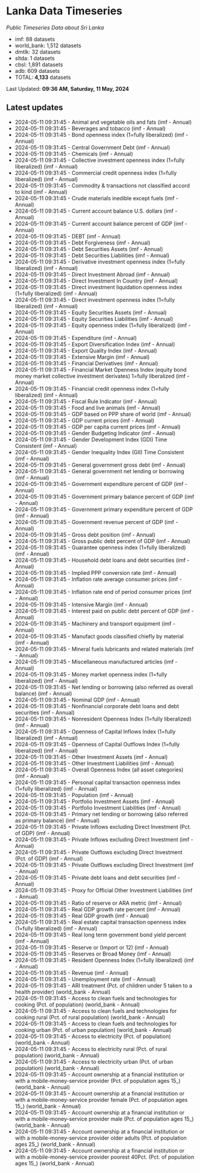 # Lanka Data Timeseries
*Public Timeseries Data about Sri Lanka*

* imf: 88 datasets
* world_bank: 1,512 datasets
* dmtlk: 32 datasets
* sltda: 1 datasets
* cbsl: 1,891 datasets
* adb: 609 datasets
* TOTAL: **4,133** datasets

Last Updated: **09:36 AM, Saturday, 11 May, 2024**

## Latest updates

* 2024-05-11 09:31:45 - Animal and vegetable oils and fats (imf - Annual)
* 2024-05-11 09:31:45 - Beverages and tobacco (imf - Annual)
* 2024-05-11 09:31:45 - Bond openness index (1=fully liberalized) (imf - Annual)
* 2024-05-11 09:31:45 - Central Government Debt (imf - Annual)
* 2024-05-11 09:31:45 - Chemicals (imf - Annual)
* 2024-05-11 09:31:45 - Collective investment openness index (1=fully liberalized) (imf - Annual)
* 2024-05-11 09:31:45 - Commercial credit openness index (1=fully liberalized) (imf - Annual)
* 2024-05-11 09:31:45 - Commodity & transactions not classified accord to kind (imf - Annual)
* 2024-05-11 09:31:45 - Crude materials inedible except fuels (imf - Annual)
* 2024-05-11 09:31:45 - Current account balance U.S. dollars (imf - Annual)
* 2024-05-11 09:31:45 - Current account balance percent of GDP (imf - Annual)
* 2024-05-11 09:31:45 - DEBT (imf - Annual)
* 2024-05-11 09:31:45 - Debt Forgiveness (imf - Annual)
* 2024-05-11 09:31:45 - Debt Securities Assets (imf - Annual)
* 2024-05-11 09:31:45 - Debt Securities Liabilities (imf - Annual)
* 2024-05-11 09:31:45 - Derivative investment openness index (1=fully liberalized) (imf - Annual)
* 2024-05-11 09:31:45 - Direct Investment Abroad (imf - Annual)
* 2024-05-11 09:31:45 - Direct Investment In Country (imf - Annual)
* 2024-05-11 09:31:45 - Direct investment liquidation openness index (1=fully liberalized) (imf - Annual)
* 2024-05-11 09:31:45 - Direct investment openness index (1=fully liberalized) (imf - Annual)
* 2024-05-11 09:31:45 - Equity Securities Assets (imf - Annual)
* 2024-05-11 09:31:45 - Equity Securities Liabilities (imf - Annual)
* 2024-05-11 09:31:45 - Equity openness index (1=fully liberalized) (imf - Annual)
* 2024-05-11 09:31:45 - Expenditure (imf - Annual)
* 2024-05-11 09:31:45 - Export Diversification Index (imf - Annual)
* 2024-05-11 09:31:45 - Export Quality Index (imf - Annual)
* 2024-05-11 09:31:45 - Extensive Margin (imf - Annual)
* 2024-05-11 09:31:45 - Financial Derivatives (imf - Annual)
* 2024-05-11 09:31:45 - Financial Market Openness Index (equity bond money market collective investment derivates) 1=fully liberalized (imf - Annual)
* 2024-05-11 09:31:45 - Financial credit openness index (1=fully liberalized) (imf - Annual)
* 2024-05-11 09:31:45 - Fiscal Rule Indicator (imf - Annual)
* 2024-05-11 09:31:45 - Food and live animals (imf - Annual)
* 2024-05-11 09:31:45 - GDP based on PPP share of world (imf - Annual)
* 2024-05-11 09:31:45 - GDP current prices (imf - Annual)
* 2024-05-11 09:31:45 - GDP per capita current prices (imf - Annual)
* 2024-05-11 09:31:45 - Gender Budgeting Indicator (imf - Annual)
* 2024-05-11 09:31:45 - Gender Development Index (GDI) Time Consistent (imf - Annual)
* 2024-05-11 09:31:45 - Gender Inequality Index (GII) Time Consistent (imf - Annual)
* 2024-05-11 09:31:45 - General government gross debt (imf - Annual)
* 2024-05-11 09:31:45 - General government net lending or borrowing (imf - Annual)
* 2024-05-11 09:31:45 - Government expenditure percent of GDP (imf - Annual)
* 2024-05-11 09:31:45 - Government primary balance percent of GDP (imf - Annual)
* 2024-05-11 09:31:45 - Government primary expenditure percent of GDP (imf - Annual)
* 2024-05-11 09:31:45 - Government revenue percent of GDP (imf - Annual)
* 2024-05-11 09:31:45 - Gross debt position (imf - Annual)
* 2024-05-11 09:31:45 - Gross public debt percent of GDP (imf - Annual)
* 2024-05-11 09:31:45 - Guarantee openness index (1=fully liberalized) (imf - Annual)
* 2024-05-11 09:31:45 - Household debt loans and debt securities (imf - Annual)
* 2024-05-11 09:31:45 - Implied PPP conversion rate (imf - Annual)
* 2024-05-11 09:31:45 - Inflation rate average consumer prices (imf - Annual)
* 2024-05-11 09:31:45 - Inflation rate end of period consumer prices (imf - Annual)
* 2024-05-11 09:31:45 - Intensive Margin (imf - Annual)
* 2024-05-11 09:31:45 - Interest paid on public debt percent of GDP (imf - Annual)
* 2024-05-11 09:31:45 - Machinery and transport equipment (imf - Annual)
* 2024-05-11 09:31:45 - Manufact goods classified chiefly by material (imf - Annual)
* 2024-05-11 09:31:45 - Mineral fuels lubricants and related materials (imf - Annual)
* 2024-05-11 09:31:45 - Miscellaneous manufactured articles (imf - Annual)
* 2024-05-11 09:31:45 - Money market openness index (1=fully liberalized) (imf - Annual)
* 2024-05-11 09:31:45 - Net lending or borrowing (also referred as overall balance) (imf - Annual)
* 2024-05-11 09:31:45 - Nominal GDP (imf - Annual)
* 2024-05-11 09:31:45 - Nonfinancial corporate debt loans and debt securities (imf - Annual)
* 2024-05-11 09:31:45 - Nonresident Openness Index (1=fully liberalized) (imf - Annual)
* 2024-05-11 09:31:45 - Openness of Capital Inflows Index (1=fully liberalized) (imf - Annual)
* 2024-05-11 09:31:45 - Openness of Capital Outflows Index (1=fully liberalized) (imf - Annual)
* 2024-05-11 09:31:45 - Other Investment Assets (imf - Annual)
* 2024-05-11 09:31:45 - Other Investment Liabilities (imf - Annual)
* 2024-05-11 09:31:45 - Overall Openness Index (all asset categories) (imf - Annual)
* 2024-05-11 09:31:45 - Personal capital transaction openness index (1=fully liberalized) (imf - Annual)
* 2024-05-11 09:31:45 - Population (imf - Annual)
* 2024-05-11 09:31:45 - Portfolio Investment Assets (imf - Annual)
* 2024-05-11 09:31:45 - Portfolio Investment Liabilities (imf - Annual)
* 2024-05-11 09:31:45 - Primary net lending or borrowing (also referred as primary balance) (imf - Annual)
* 2024-05-11 09:31:45 - Private Inflows excluding Direct Investment (Pct. of GDP) (imf - Annual)
* 2024-05-11 09:31:45 - Private Inflows excluding Direct Investment (imf - Annual)
* 2024-05-11 09:31:45 - Private Outflows excluding Direct Investment (Pct. of GDP) (imf - Annual)
* 2024-05-11 09:31:45 - Private Outflows excluding Direct Investment (imf - Annual)
* 2024-05-11 09:31:45 - Private debt loans and debt securities (imf - Annual)
* 2024-05-11 09:31:45 - Proxy for Official Other Investment Liabilities (imf - Annual)
* 2024-05-11 09:31:45 - Ratio of reserve or ARA metric (imf - Annual)
* 2024-05-11 09:31:45 - Real GDP growth rate percent (imf - Annual)
* 2024-05-11 09:31:45 - Real GDP growth (imf - Annual)
* 2024-05-11 09:31:45 - Real estate capital transaction openness index (1=fully liberalized) (imf - Annual)
* 2024-05-11 09:31:45 - Real long term government bond yield percent (imf - Annual)
* 2024-05-11 09:31:45 - Reserve or (Import or 12) (imf - Annual)
* 2024-05-11 09:31:45 - Reserves or Broad Money (imf - Annual)
* 2024-05-11 09:31:45 - Resident Openness Index (1=fully liberalized) (imf - Annual)
* 2024-05-11 09:31:45 - Revenue (imf - Annual)
* 2024-05-11 09:31:45 - Unemployment rate (imf - Annual)
* 2024-05-11 09:31:45 - ARI treatment (Pct. of children under 5 taken to a health provider) (world_bank - Annual)
* 2024-05-11 09:31:45 - Access to clean fuels and technologies for cooking (Pct. of population) (world_bank - Annual)
* 2024-05-11 09:31:45 - Access to clean fuels and technologies for cooking rural (Pct. of rural population) (world_bank - Annual)
* 2024-05-11 09:31:45 - Access to clean fuels and technologies for cooking urban (Pct. of urban population) (world_bank - Annual)
* 2024-05-11 09:31:45 - Access to electricity (Pct. of population) (world_bank - Annual)
* 2024-05-11 09:31:45 - Access to electricity rural (Pct. of rural population) (world_bank - Annual)
* 2024-05-11 09:31:45 - Access to electricity urban (Pct. of urban population) (world_bank - Annual)
* 2024-05-11 09:31:45 - Account ownership at a financial institution or with a mobile-money-service provider (Pct. of population ages 15_) (world_bank - Annual)
* 2024-05-11 09:31:45 - Account ownership at a financial institution or with a mobile-money-service provider female (Pct. of population ages 15_) (world_bank - Annual)
* 2024-05-11 09:31:45 - Account ownership at a financial institution or with a mobile-money-service provider male (Pct. of population ages 15_) (world_bank - Annual)
* 2024-05-11 09:31:45 - Account ownership at a financial institution or with a mobile-money-service provider older adults (Pct. of population ages 25_) (world_bank - Annual)
* 2024-05-11 09:31:45 - Account ownership at a financial institution or with a mobile-money-service provider poorest 40Pct. (Pct. of population ages 15_) (world_bank - Annual)